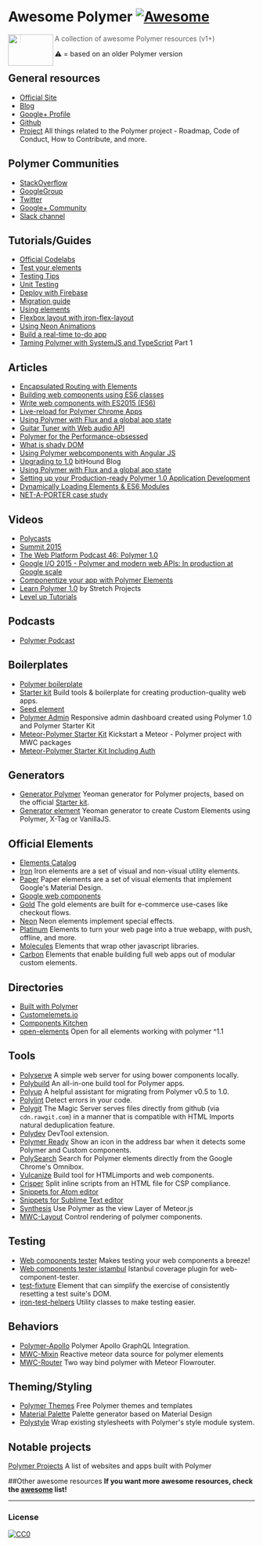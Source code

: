 # Awesome Polymer [![Awesome](https://cdn.rawgit.com/sindresorhus/awesome/d7305f38d29fed78fa85652e3a63e154dd8e8829/media/badge.svg)](https://github.com/sindresorhus/awesome)
<a href="https://www.polymer-project.org"><img src="https://www.polymer-project.org/images/logos/p-logo.png" align="left" height="64" width="92"></a>
> A collection of awesome Polymer resources (v1+)

:warning: = based on an older Polymer version 

## General resources
* [Official Site](https://www.polymer-project.org)
* [Blog](https://blog.polymer-project.org/)
* [Google+ Profile](https://plus.google.com/+PolymerProject/)
* [Github](https://github.com/polymer)
* [Project](https://github.com/polymer/project) All things related to the Polymer project - Roadmap, Code of Conduct, How to Contribute, and more.

## Polymer Communities
* [StackOverflow](http://stackoverflow.com/questions/tagged/polymer)
* [GoogleGroup](https://groups.google.com/forum/#!forum/polymer-dev)
* [Twitter](https://twitter.com/polymer)
* [Google+ Community](https://plus.google.com/u/1/communities/115626364525706131031)
* [Slack channel](http://polymer-slack.herokuapp.com/)

## Tutorials/Guides
* [Official Codelabs](https://codelabs.developers.google.com/polymer-summit)
* [Test your elements](https://www.polymer-project.org/1.0/tools/tests.html)
* [Testing Tips](https://medium.com/google-developer-experts/polymer-testing-tips-f217ba94a64)
* [Unit Testing](https://medium.com/@granze/polymer-unit-testing-d6a69910dc31)
* [Deploy with Firebase](https://www.polymer-project.org/1.0/docs/start/psk/deploy.html)
* [Migration guide](https://www.polymer-project.org/1.0/docs/migration.html)
* [Using elements](https://elements.polymer-project.org/guides/using-elements)
* [Flexbox layout with iron-flex-layout](https://elements.polymer-project.org/guides/flex-layout)
* [Using Neon Animations](https://elements.polymer-project.org/guides/using-neon-animations)
* [Build a real-time to-do app](https://scotch.io/tutorials/build-a-real-time-polymer-to-do-app)
* [Taming Polymer with SystemJS and TypeScript](http://blog.charto.net/typescript/Taming-Polymer-with-SystemJS-and-TypeScript-part-1/) Part 1

## Articles
* [Encapsulated Routing with Elements](https://www.polymer-project.org/1.0/articles/routing.html)
* [Building web components using ES6 classes](https://www.polymer-project.org/1.0/articles/es6.html)
* [Write web components with ES2015 (ES6)](http://www.revillweb.com/tutorials/web-components-with-es2015-es6/)
* [Live-reload for Polymer Chrome Apps](http://codingwithgerwin.blogspot.it/2015/07/live-reload-for-polymer-chrome-apps.html)
* [Using Polymer with Flux and a global app state](http://paulusschoutsen.nl/blog/2015/07/using-polymer-with-flux-and-a-global-app-state/)
* [Guitar Tuner with Web audio API](https://aerotwist.com/blog/guitar-tuner/)
* [Polymer for the Performance-obsessed](https://aerotwist.com/blog/polymer-for-the-performance-obsessed/)
* [What is shady DOM](https://www.polymer-project.org/1.0/articles/shadydom.html)
* [Using Polymer webcomponents with Angular JS](http://jcrowther.io/2015/05/26/using-polymer-webcomponents-with-angular-js/)
* [Upgrading to 1.0](https://www.bithound.io/blog/post/upgrading-to-polymer-10) bitHound Blog
* [Using Polymer with Flux and a global app state](http://paulusschoutsen.nl/blog/2015/07/using-polymer-with-flux-and-a-global-app-state/)
* [Setting up your Production-ready Polymer 1.0 Application Development](http://blogs.walkingtree.in/2015/06/29/setting-up-your-production-ready-polymer-1-0-application-development/)
* [Dynamically Loading Elements & ES6 Modules](http://addyosmani.github.io/webcomponent-samples/polymer/modules/)
* [NET-A-PORTER case study](https://developers.google.com/web/showcase/case-study/net-a-porter)

## Videos
* [Polycasts](https://www.youtube.com/playlist?list=PLOU2XLYxmsII5c3Mgw6fNYCzaWrsM3sMN)
* [Summit 2015](https://www.youtube.com/playlist?list=PLNYkxOF6rcICdISJclfQhj2S8QZGjXV8J)
* [The Web Platform Podcast 46: Polymer 1.0](https://www.youtube.com/watch?v=d9tNO3n0RlM)
* [Google I/O 2015 - Polymer and modern web APIs: In production at Google scale](https://www.youtube.com/watch?v=fD2As5RmM8Q)
* [Componentize your app with Polymer Elements](https://youtu.be/7WgEuNZCCHk)
* [Learn Polymer 1.0](https://www.youtube.com/playlist?list=PLPaj_o9gjMYll0sSb47TrzQCjIo5iqQZm) by Stretch Projects
* [Level up Tutorials](https://www.youtube.com/playlist?list=PLLnpHn493BHGhoGAb2PRKzv4Zw3QoatK-)

## Podcasts
* [Polymer Podcast](http://www.polymerpodcast.com/)

## Boilerplates
* [Polymer boilerplate](https://github.com/webcomponents/polymer-boilerplate)
* [Starter kit](https://developers.google.com/web/tools/polymer-starter-kit/) Build tools & boilerplate for creating production-quality web apps.
* [Seed element](https://github.com/polymerlabs/seed-element)
* [Polymer Admin](https://github.com/akveo/polymer-admin) Responsive admin dashboard created using Polymer 1.0 and Polymer Starter Kit
* [Meteor-Polymer Starter Kit](https://github.com/aruntk/kickstart-meteor-polymer) Kickstart a Meteor - Polymer project with MWC packages
* [Meteor-Polymer Starter Kit Including Auth](https://github.com/aruntk/kickstart-meteor-polymer-with-auth)

## Generators
* [Generator Polymer](https://github.com/yeoman/generator-polymer) Yeoman generator for Polymer projects, based on the official [Starter kit](https://developers.google.com/web/tools/polymer-starter-kit/).
* [Generator element](https://www.npmjs.com/package/generator-element) Yeoman generator to create Custom Elements using Polymer, X-Tag or VanillaJS.

## Official Elements
* [Elements Catalog](https://elements.polymer-project.org/) 
 * [Iron](https://elements.polymer-project.org/browse?package=iron-elements) Iron elements are a set of visual and non-visual utility elements.
 * [Paper](https://elements.polymer-project.org/browse?package=paper-elements) Paper elements are a set of visual elements that implement Google's Material Design.
 * [Google web components](https://elements.polymer-project.org/browse?package=google-web-components) 
 * [Gold](https://elements.polymer-project.org/browse?package=gold-elements) The gold elements are built for e-commerce use-cases like checkout flows.
 * [Neon](https://elements.polymer-project.org/browse?package=neon-elements) Neon elements implement special effects.
 * [Platinum](https://elements.polymer-project.org/browse?package=platinum-elements) Elements to turn your web page into a true webapp, with push, offline, and more.
 * [Molecules](https://elements.polymer-project.org/browse?package=molecules) Elements that wrap other javascript libraries.
 * [Carbon](https://elements.polymer-project.org/browse?package=carbon-elements) Elements that enable building full web apps out of modular custom elements.

## Directories
* [Built with Polymer](http://builtwithpolymer.org/)
* [Customelemets.io](http://customelements.io/)
* [Components Kitchen](http://component.kitchen/)
* [open-elements](http://open-elements.org) Open for all elements working with polymer ^1.1

## Tools
* [Polyserve](https://github.com/polymerlabs/polyserve) A simple web server for using bower components locally.
* [Polybuild](https://github.com/PolymerLabs/polybuild) An all-in-one build tool for Polymer apps.
* [Polyup](https://github.com/PolymerLabs/polyup) A helpful assistant for migrating from Polymer v0.5 to 1.0. 
* [Polylint](https://github.com/PolymerLabs/polylint) Detect errors in your code.
* [Polygit](http://polygit.org/) The Magic Server serves files directly from github (via ```cdn.rawgit.com```) in a manner that is compatible with HTML Imports natural deduplication feature.
* [Polydev](https://github.com/PolymerLabs/polydev) DevTool extension.
* [Polymer Ready](https://chrome.google.com/webstore/detail/polymer-ready/aaifiopbmiecbpladpjaoemohhfjcbdk) Show an icon in the address bar when it detects some Polymer and Custom components.
* [PolySearch](https://chrome.google.com/webstore/detail/polysearch/gchibjlnlbpgcfjpbebnlecbbjndiidj) Search for Polymer elements directly from the Google Chrome's Omnibox. 
* [Vulcanize](https://github.com/Polymer/vulcanize) Build tool for HTMLimports and web components.
* [Crisper](https://github.com/PolymerLabs/crisper) Split inline scripts from an HTML file for CSP compliance.
* [Snippets for Atom editor](https://atom.io/packages/polymer-snippets)
* [Snippets for Sublime Text editor](https://packagecontrol.io/packages/Polymer%20%26%20Web%20Component%20Snippets)
* [Synthesis](https://github.com/meteorwebcomponents/synthesis) Use Polymer as the view Layer of Meteor.js
* [MWC-Layout](https://github.com/meteorwebcomponents/layout) Control rendering of polymer components.

## Testing
* [Web components tester](https://github.com/Polymer/web-component-tester) Makes testing your web components a breeze!
* [Web components tester istambul](https://github.com/thedeeno/web-component-tester-istanbul) Istanbul coverage plugin for web-component-tester.
* [test-fixture](https://github.com/PolymerElements/test-fixture) Element that can simplify the exercise of consistently resetting a test suite's DOM.
* [iron-test-helpers](https://github.com/PolymerElements/iron-test-helpers) Utility classes to make testing easier.

## Behaviors
* [Polymer-Apollo](https://github.com/aruntk/polymer-apollo) Polymer Apollo GraphQL Integration.
* [MWC-Mixin](https://github.com/meteorwebcomponents/mixin) Reactive meteor data source for polymer elements
* [MWC-Router](https://github.com/meteorwebcomponents/router) Two way bind polymer with Meteor Flowrouter.

## Theming/Styling
* [Polymer Themes](https://polymerthemes.com/) Free Polymer themes and templates
* [Material Palette](https://www.materialpalette.com/) Palette generator based on Material Design
* [Polystyle](https://poly-style.appspot.com/demo/) Wrap existing stylesheets with Polymer's style module system.

## Notable projects 
[Polymer Projects](https://github.com/abdonrd/PolymerProjects) A list of websites and apps built with Polymer


##Other awesome resources
**If you want more awesome resources, check the [awesome](https://github.com/sindresorhus/awesome) list!**

---

### License

[![CC0](http://i.creativecommons.org/p/zero/1.0/88x31.png)](http://creativecommons.org/publicdomain/zero/1.0/)
